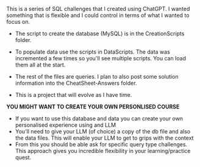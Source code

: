 This is a series of SQL challenges that I created using ChatGPT. I wanted something that is flexible and I could control in terms of what I wanted to focus on.

- The script to create the database (MySQL) is in the CreationScripts folder.<br>
- To populate data use the scripts in DataScripts. The data was incremented a few times so you'll see multiple scripts. You can load them all at the start.<br>

- The rest of the files are queries. I plan to also post some solution information into the CheatSheet-Answers folder.<br>

- This is a project that will evolve as I have time.<br>

**YOU MIGHT WANT TO CREATE YOUR OWN PERSONLISED COURSE**<br>
- If you want to use this database and data you can create your own personalised experience using and LLM<br>
- You'll need to give your LLM (of choice) a copy of the db file and also the data files. This will enable your LLM to get to grips with the context<br>
- From this you should be able ask for specific query type challenges. This approach gives you incredible flexibility in your learning/practice quest.<br>
